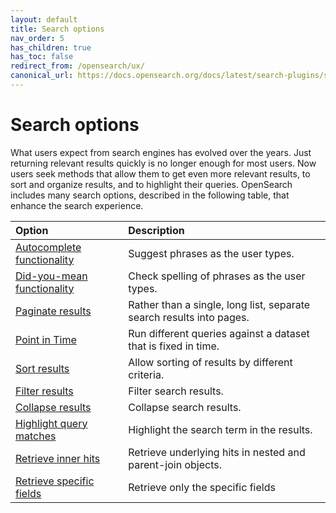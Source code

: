 ```yaml
---
layout: default
title: Search options
nav_order: 5
has_children: true
has_toc: false
redirect_from: /opensearch/ux/
canonical_url: https://docs.opensearch.org/docs/latest/search-plugins/searching-data/index/
---
```


# Search options

What users expect from search engines has evolved over the years. Just returning relevant results quickly is no longer enough for most users. Now users seek methods that allow them to get even more relevant results, to sort and organize results, and to highlight their queries. OpenSearch includes many search options, described in the following table, that enhance the search experience.

Option | Description
:--- | :---
[Autocomplete functionality]({{site.url}}{{site.baseurl}}/opensearch/search/autocomplete/) | Suggest phrases as the user types.
[Did-you-mean functionality]({{site.url}}{{site.baseurl}}/opensearch/search/did-you-mean/) | Check spelling of phrases as the user types.
[Paginate results]({{site.url}}{{site.baseurl}}/opensearch/search/paginate/) | Rather than a single, long list, separate search results into pages.
[Point in Time]({{site.url}}{{site.baseurl}}/search-plugins/searching-data/point-in-time/) | Run different queries against a dataset that is fixed in time. 
[Sort results]({{site.url}}{{site.baseurl}}/opensearch/search/sort/) | Allow sorting of results by different criteria.
[Filter results]({{site.url}}{{site.baseurl}}/search-plugins/filter-search/) | Filter search results.
[Collapse results]({{site.url}}{{site.baseurl}}/search-plugins/collapse-search/) | Collapse search results.
[Highlight query matches]({{site.url}}{{site.baseurl}}/opensearch/search/highlight/) | Highlight the search term in the results.
[Retrieve inner hits]({{site.url}}{{site.baseurl}}/search-plugins/searching-data/inner-hits/) | Retrieve underlying hits in nested and parent-join objects.
[Retrieve specific fields]({{site.url}}{{site.baseurl}}/search-plugins/searching-data/retrieve-specific-fields/) | Retrieve only the specific fields
